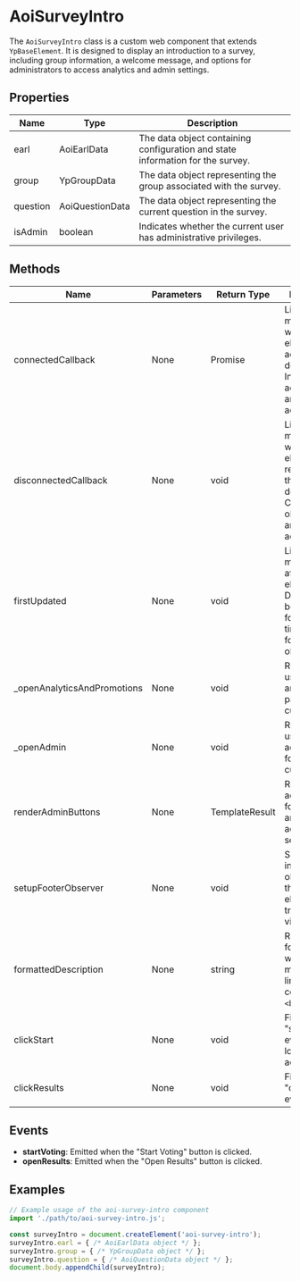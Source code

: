 # AoiSurveyIntro

The `AoiSurveyIntro` class is a custom web component that extends `YpBaseElement`. It is designed to display an introduction to a survey, including group information, a welcome message, and options for administrators to access analytics and admin settings.

## Properties

| Name      | Type             | Description                                                                 |
|-----------|------------------|-----------------------------------------------------------------------------|
| earl      | AoiEarlData      | The data object containing configuration and state information for the survey. |
| group     | YpGroupData      | The data object representing the group associated with the survey.          |
| question  | AoiQuestionData  | The data object representing the current question in the survey.            |
| isAdmin   | boolean          | Indicates whether the current user has administrative privileges.           |

## Methods

| Name                        | Parameters | Return Type | Description                                                                 |
|-----------------------------|------------|-------------|-----------------------------------------------------------------------------|
| connectedCallback           | None       | Promise<void> | Lifecycle method called when the element is added to the document. Initializes admin status and logs activity. |
| disconnectedCallback        | None       | void        | Lifecycle method called when the element is removed from the document. Cleans up observers and logs activity. |
| firstUpdated                | None       | void        | Lifecycle method called after the element's DOM has been updated for the first time. Sets up footer observers. |
| _openAnalyticsAndPromotions | None       | void        | Redirects the user to the analytics page for the current group.             |
| _openAdmin                  | None       | void        | Redirects the user to the admin page for the current group.                 |
| renderAdminButtons          | None       | TemplateResult | Renders the admin buttons for accessing analytics and admin settings.       |
| setupFooterObserver         | None       | void        | Sets up intersection observers for the footer elements to track visibility. |
| formattedDescription        | None       | string      | Returns the formatted welcome message with line breaks converted to `<br>`. |
| clickStart                  | None       | void        | Fires a "startVoting" event and logs the activity.                          |
| clickResults                | None       | void        | Fires an "openResults" event.                                               |

## Events

- **startVoting**: Emitted when the "Start Voting" button is clicked.
- **openResults**: Emitted when the "Open Results" button is clicked.

## Examples

```typescript
// Example usage of the aoi-survey-intro component
import './path/to/aoi-survey-intro.js';

const surveyIntro = document.createElement('aoi-survey-intro');
surveyIntro.earl = { /* AoiEarlData object */ };
surveyIntro.group = { /* YpGroupData object */ };
surveyIntro.question = { /* AoiQuestionData object */ };
document.body.appendChild(surveyIntro);
```